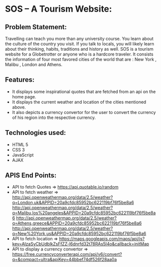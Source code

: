 # SOS – A Tourism Website:

##  Problem Statement:
 Travelling can teach you more than any university course. You learn about the culture of the country you visit. If you talk to locals, you will likely learn about their thinking, habits, traditions and history as well. SOS is a tourism website for a Globetrotter or anyone who is a hardcore traveler. It consists the information of four most favored cities of the world that are : New York , Malibu , London and Athens.

## Features:
*	It displays some inspirational quotes that are fetched from an api on the home page.
*	It displays the current weather and location of the cities mentioned above.
*	It also depicts a currency convertor for the user to convert the currency of his region into the respective currency.

## Technologies used:
*	HTML 5
*	CSS 3
*	JavaScript
*	AJAX

## APIS End Points:
*	API to fetch Quotes => https://api.quotable.io/random
*	API to fetch weather => http://api.openweathermap.org/data/2.5/weather?q=London,uk&APPID=20a9cfdc85952bc622119bf76f5be8a6
http://api.openweathermap.org/data/2.5/weather?q=Malibu,los%20angeles&APPID=20a9cfdc85952bc622119bf76f5be8a6
http://api.openweathermap.org/data/2.5/weather?q=Athens,greece&APPID=20a9cfdc85952bc622119bf76f5be8a6
http://api.openweathermap.org/data/2.5/weather?q=New%20York,us&APPID=20a9cfdc85952bc622119bf76f5be8a6
*	API to fetch location => https://maps.googleapis.com/maps/api/js?key=AIzaSyCbUdblkZsFfZZ-l6dnrfd32t78RAs5I4o&callback=initMap
*	API to display a currency convertor => https://free.currencyconverterapi.com/api/v6/convert?q=&compact=ultra&apiKey=44bbef74df526f28aa0a





